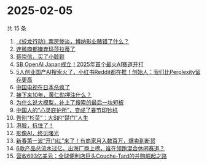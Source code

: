 # 2025-02-05

共 15 条

<!-- BEGIN 36KR -->
<!-- 最后更新时间 2025-02-05 01:07:27 +0800 -->
1. [《蛟龙行动》票房惨淡，博纳影业赌错了什么？](https://36kr.com/p/3151033529244424)
1. [连微商都嫌弃玛莎拉蒂了](https://36kr.com/p/3150486166264321)
1. [蔡崇信，买了小脏鞋](https://36kr.com/p/3150583108836101)
1. [SB OpenAI Japan成立！2025年首个最火AI赛道开打](https://36kr.com/p/3150926253841157)
1. [5人创业国产AI搜索火了，小红书Reddit都在推！创始人：我们比Perplexity留存更高](https://36kr.com/p/3150362969135616)
1. [中国电视在日本杀疯了](https://36kr.com/p/3150288715136772)
1. [​接下来10年，黄仁勋押注什么？](https://36kr.com/p/3151007619897859)
1. [为什么说大模型，补上了搜索的最后一块短板](https://36kr.com/p/3150742944520709)
1. [中国人的“心灵庇护所”，变成了春节印钞机](https://36kr.com/p/3150475103787523)
1. [告别“杉菜”：大S的“楚门”人生](https://36kr.com/p/3150973064649475)
1. [港股，抗住了！](https://36kr.com/p/3150770407365382)
1. [影像AI，终见曙光](https://36kr.com/p/3150138720148225)
1. [新春第一波“开门红”来了！有商家月入数百万，爆卖到断货](https://36kr.com/p/3150905669589768)
1. [6款产品总流水过亿、出海厂商上榜，谁在领跑混合休闲赛道？](https://36kr.com/p/3150908723452672)
1. [营收693亿美元：全球便利店巨头Couche-Tard的并购崛起之路](https://36kr.com/p/3150166721124869)
<!-- END 36KR -->